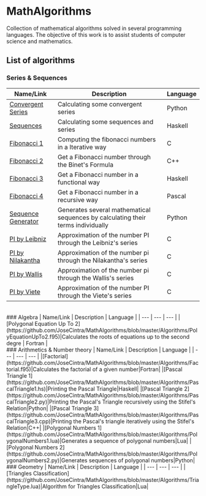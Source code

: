# MathAlgorithms
Collection of mathematical algorithms solved in several programming languages. The objective of this work is to assist students of computer science and mathematics.

## List of algorithms

### Series & Sequences
 | Name/Link | Description | Language |
 | --- | --- | --- |    
 |[Convergent Series](https://github.com/JoseCintra/MathAlgorithms/blob/master/Algorithms/ConvergentSeries.py)|Calculating some convergent series |Python|
 |[Sequences](https://github.com/JoseCintra/MathAlgorithms/blob/master/Algorithms/Sequences.hs)|Calculating some sequences and series |Haskell|
 |[Fibonacci 1](https://github.com/JoseCintra/MathAlgorithms/blob/master/Algorithms/Fibonacci1.c)|Computing the fibonacci numbers in a Iterative way|C|
 |[Fibonacci 2](https://github.com/JoseCintra/MathAlgorithms/blob/master/Algorithms/Fibonacci2.cpp)|Get a Fibonacci number through the Binet's Formula|C++|
 |[Fibonacci 3](https://github.com/JoseCintra/MathAlgorithms/blob/master/Algorithms/Fibonacci3.hs)|Get a Fibonacci number in a functional way|Haskell|
 |[Fibonacci 4](https://github.com/JoseCintra/MathAlgorithms/blob/master/Algorithms/Fibonacci4.pas)|Get a Fibonacci number in a recursive way|Pascal|
 |[Sequence Generator](https://github.com/JoseCintra/MathAlgorithms/blob/master/Algorithms/SequenceGenerator.py)|Generates several mathematical sequences by calculating their terms individually|Python|
 |[PI by Leibniz](https://github.com/JoseCintra/MathAlgorithms/blob/master/Algorithms/PI_Leibniz.c)|Approximation of the number PI through the Leibniz's series|C|
 |[PI by Nilakantha](https://github.com/JoseCintra/MathAlgorithms/blob/master/Algorithms/PI_Nilakantha1.c)|Approximation of the number pi through the Nilakantha's series|C|
 |[PI by Wallis](https://github.com/JoseCintra/MathAlgorithms/blob/master/Algorithms/PI_Wallis.c)|Approximation of the number pi through the Wallis's series|C|
 |[PI by Viete](https://github.com/JoseCintra/MathAlgorithms/blob/master/Algorithms/PI_viete.c)|Approximation of the number PI through the Viete's series|C|

<br>
### Algebra
 | Name/Link | Description | Language |
 | --- | --- | --- |    
 |[Polygonal Equation Up To 2](https://github.com/JoseCintra/MathAlgorithms/blob/master/Algorithms/PolyEquationUpTo2.f95)|Calculates the roots of equations up to the second degre | Fortran |

<br>
### Arithmetics & Number theory
 | Name/Link | Description | Language |
 | --- | --- | --- |    
 |[Factorial](https://github.com/JoseCintra/MathAlgorithms/blob/master/Algorithms/Factorial.f95)|Calculates the factorial of a given number|Fortran|
 |[Pascal Triangle 1](https://github.com/JoseCintra/MathAlgorithms/blob/master/Algorithms/PascalTriangle1.hs)|Printing the Pascal Triangle|Haskell|
 |[Pascal Triangle 2](https://github.com/JoseCintra/MathAlgorithms/blob/master/Algorithms/PascalTriangle2.py)|Printing the Pascal's Triangle recursively using the Stifel's Relation|Python|
 |[Pascal Triangle 3](https://github.com/JoseCintra/MathAlgorithms/blob/master/Algorithms/PascalTriangle3.cpp)|Printing the Pascal's triangle iteratively using the Stifel's Relation|C++|
 |[Polygonal Numbers 1](https://github.com/JoseCintra/MathAlgorithms/blob/master/Algorithms/PolygonalNumbers1.lua)|Generates a sequence of polygonal numbers|Lua|
 |[Polygonal Numbers 2](https://github.com/JoseCintra/MathAlgorithms/blob/master/Algorithms/PolygonalNumbers2.py)|Generates sequences of polygonal numbers|Python|
 
<br>
### Geometry
 | Name/Link | Description | Language |
 | --- | --- | --- |     
 |[Triangles Classification](https://github.com/JoseCintra/MathAlgorithms/blob/master/Algorithms/TriangleType.lua)|Algorithm for Triangles Classification|Lua|

 
